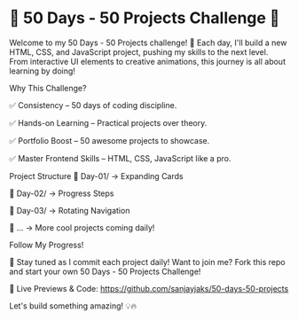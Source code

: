 # 🚀 50 Days - 50 Projects Challenge 💯

Welcome to my 50 Days - 50 Projects challenge! 🎯 Each day, I'll build a new HTML, CSS, and JavaScript project, pushing my skills to the next level. From interactive UI elements to creative animations, this journey is all about learning by doing!

Why This Challenge?

✅ Consistency – 50 days of coding discipline.

✅ Hands-on Learning – Practical projects over theory.

✅ Portfolio Boost – 50 awesome projects to showcase.

✅ Master Frontend Skills – HTML, CSS, JavaScript like a pro.

Project Structure
📂 Day-01/ → Expanding Cards

📂 Day-02/ → Progress Steps

📂 Day-03/ → Rotating Navigation

📂 ... → More cool projects coming daily!

Follow My Progress!

🚀 Stay tuned as I commit each project daily! Want to join me? Fork this repo and start your own 50 Days - 50 Projects Challenge!

🔗 Live Previews & Code: https://github.com/sanjayjaks/50-days-50-projects

Let's build something amazing! 💡🔥
